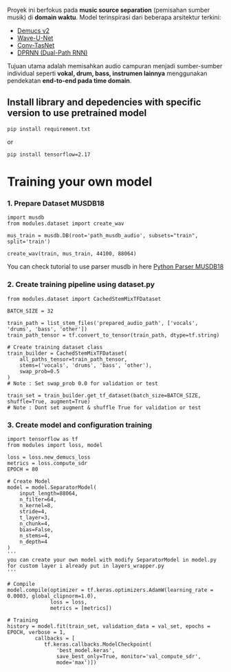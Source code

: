 Proyek ini berfokus pada **music source separation** (pemisahan sumber musik) di **domain waktu**. Model terinspirasi dari beberapa arsitektur terkini:  
- [Demucs v2](https://arxiv.org/abs/1911.13254)  
- [Wave-U-Net](https://arxiv.org/abs/1806.03185)  
- [Conv-TasNet](https://arxiv.org/abs/1809.07454)  
- [DPRNN (Dual-Path RNN)](https://arxiv.org/abs/1910.06379)  

Tujuan utama adalah memisahkan audio campuran menjadi sumber-sumber individual seperti **vokal, drum, bass, instrumen lainnya** menggunakan pendekatan **end-to-end pada time domain**.
## Install library and depedencies with specific version to use pretrained model
```
pip install requirement.txt
```
or
```
pip install tensorflow=2.17
```
# Training your own model
### 1. Prepare Dataset MUSDB18
```
import musdb
from modules.dataset import create_wav

mus_train = musdb.DB(root='path_musdb_audio', subsets="train", split='train')

create_wav(train, mus_train, 44100, 88064)
```
You can check tutorial to use parser musdb in here [Python Parser MUSDB18](https://github.com/sigsep/sigsep-mus-db)

### 2. Create training pipeline using dataset.py
```
from modules.dataset import CachedStemMixTFDataset

BATCH_SIZE = 32

train_path = list_stem_files('prepared_audio_path', ['vocals', 'drums', 'bass', 'other'])
train_path_tensor = tf.convert_to_tensor(train_path, dtype=tf.string)

# Create training dataset class
train_builder = CachedStemMixTFDataset(
    all_paths_tensor=train_path_tensor,
    stems=('vocals', 'drums', 'bass', 'other'),
    swap_prob=0.5
)
# Note : Set swap_prob 0.0 for validation or test

train_set = train_builder.get_tf_dataset(batch_size=BATCH_SIZE, shuffle=True, augment=True)
# Note : Dont set augment & shuffle True for validation or test
```
### 3. Create model and configuration training
```
import tensorflow as tf
from modules import loss, model

loss = loss.new_demucs_loss
metrics = loss.compute_sdr
EPOCH = 80

# Create Model
model = model.SeparatorModel(
    input_length=88064,
    n_filter=64,
    n_kernel=8,
    stride=4,
    t_layer=3,
    n_chunk=4,
    bias=False,
    n_stems=4,
    n_depth=4
)
'''
you can create your own model with modify SeparatorModel in model.py
for custom layer i already put in layers_wrapper.py
'''

# Compile
model.compile(optimizer = tf.keras.optimizers.AdamW(learning_rate = 0.0003, global_clipnorm=1.0), 
              loss = loss, 
              metrics = [metrics])

# Training
history = model.fit(train_set, validation_data = val_set, epochs = EPOCH, verbose = 1,
         callbacks = [
            tf.keras.callbacks.ModelCheckpoint(
                'best_model.keras', 
                save_best_only=True, monitor='val_compute_sdr', 
                mode='max')])
```